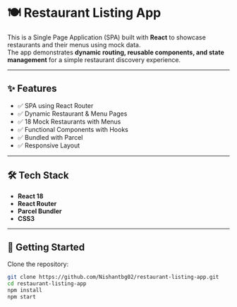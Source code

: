 # 🍽️ Restaurant Listing App

This is a Single Page Application (SPA) built with **React** to showcase restaurants and their menus using mock data.  
The app demonstrates **dynamic routing, reusable components, and state management** for a simple restaurant discovery experience.

---

## ✨ Features
- ✅ SPA using React Router  
- ✅ Dynamic Restaurant & Menu Pages  
- ✅ 18 Mock Restaurants with Menus  
- ✅ Functional Components with Hooks  
- ✅ Bundled with Parcel  
- ✅ Responsive Layout

---

## 🛠️ Tech Stack
- **React 18**
- **React Router**
- **Parcel Bundler**
- **CSS3**

---

## 🚀 Getting Started

Clone the repository:
```bash
git clone https://github.com/Nishantbg02/restaurant-listing-app.git
cd restaurant-listing-app
npm install
npm start
